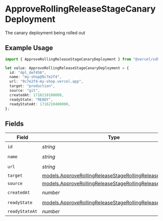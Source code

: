 # ApproveRollingReleaseStageCanaryDeployment

The canary deployment being rolled out

## Example Usage

```typescript
import { ApproveRollingReleaseStageCanaryDeployment } from "@vercel/sdk/models/approverollingreleasestageop.js";

let value: ApproveRollingReleaseStageCanaryDeployment = {
  id: "dpl_def456",
  name: "my-shop@9c7e2f4",
  url: "9c7e2f4-my-shop.vercel.app",
  target: "production",
  source: "git",
  createdAt: 1716210100000,
  readyState: "READY",
  readyStateAt: 1716210400000,
};
```

## Fields

| Field                                                                                                                        | Type                                                                                                                         | Required                                                                                                                     | Description                                                                                                                  |
| ---------------------------------------------------------------------------------------------------------------------------- | ---------------------------------------------------------------------------------------------------------------------------- | ---------------------------------------------------------------------------------------------------------------------------- | ---------------------------------------------------------------------------------------------------------------------------- |
| `id`                                                                                                                         | *string*                                                                                                                     | :heavy_check_mark:                                                                                                           | N/A                                                                                                                          |
| `name`                                                                                                                       | *string*                                                                                                                     | :heavy_check_mark:                                                                                                           | N/A                                                                                                                          |
| `url`                                                                                                                        | *string*                                                                                                                     | :heavy_check_mark:                                                                                                           | N/A                                                                                                                          |
| `target`                                                                                                                     | [models.ApproveRollingReleaseStageRollingReleaseTarget](../models/approverollingreleasestagerollingreleasetarget.md)         | :heavy_minus_sign:                                                                                                           | N/A                                                                                                                          |
| `source`                                                                                                                     | [models.ApproveRollingReleaseStageRollingReleaseSource](../models/approverollingreleasestagerollingreleasesource.md)         | :heavy_minus_sign:                                                                                                           | N/A                                                                                                                          |
| `createdAt`                                                                                                                  | *number*                                                                                                                     | :heavy_check_mark:                                                                                                           | N/A                                                                                                                          |
| `readyState`                                                                                                                 | [models.ApproveRollingReleaseStageRollingReleaseReadyState](../models/approverollingreleasestagerollingreleasereadystate.md) | :heavy_check_mark:                                                                                                           | N/A                                                                                                                          |
| `readyStateAt`                                                                                                               | *number*                                                                                                                     | :heavy_minus_sign:                                                                                                           | N/A                                                                                                                          |